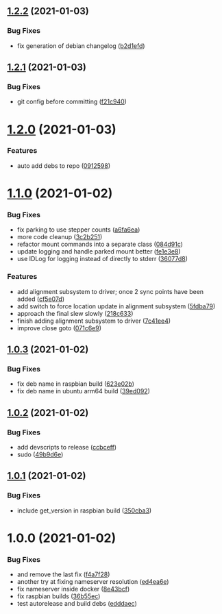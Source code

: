 ## [1.2.2](https://github.com/rickbassham/indi-celestron-cgx/compare/v1.2.1...v1.2.2) (2021-01-03)


### Bug Fixes

* fix generation of debian changelog ([b2d1efd](https://github.com/rickbassham/indi-celestron-cgx/commit/b2d1efdb8fd136b62e749a179d5c36352cac2c36))

## [1.2.1](https://github.com/rickbassham/indi-celestron-cgx/compare/v1.2.0...v1.2.1) (2021-01-03)


### Bug Fixes

* git config before committing ([f21c940](https://github.com/rickbassham/indi-celestron-cgx/commit/f21c940eb1447dc8684e735422e40427ad2771fe))

# [1.2.0](https://github.com/rickbassham/indi-celestron-cgx/compare/v1.1.0...v1.2.0) (2021-01-03)


### Features

* auto add debs to repo ([0912598](https://github.com/rickbassham/indi-celestron-cgx/commit/0912598a4c3a1a26c1d5652832dadb6f4c8cfc0f))

# [1.1.0](https://github.com/rickbassham/indi-celestron-cgx/compare/v1.0.3...v1.1.0) (2021-01-02)


### Bug Fixes

* fix parking to use stepper counts ([a6fa6ea](https://github.com/rickbassham/indi-celestron-cgx/commit/a6fa6ea1f9e565fdeb00b41464789bd4eea82fd1))
* more code cleanup ([3c2b251](https://github.com/rickbassham/indi-celestron-cgx/commit/3c2b251460c8f6779b109bd563e9d4f6d894dcf1))
* refactor mount commands into a separate class ([084d91c](https://github.com/rickbassham/indi-celestron-cgx/commit/084d91cc4c07b890c452672604f81b75e4b5db17))
* update logging and handle parked mount better ([fe1e3e8](https://github.com/rickbassham/indi-celestron-cgx/commit/fe1e3e84695fcfb7b0b0c1e754cf15ac60e9b864))
* use IDLog for logging instead of directly to stderr ([36077d8](https://github.com/rickbassham/indi-celestron-cgx/commit/36077d8b15c63522f4b4eed978a687ab2ecb89e3))


### Features

* add alignment subsystem to driver; once 2 sync points have been added ([cf5e07d](https://github.com/rickbassham/indi-celestron-cgx/commit/cf5e07dff71790fbeb371063b379b4b93747ace1))
* add switch to force location update in alignment subsystem ([5fdba79](https://github.com/rickbassham/indi-celestron-cgx/commit/5fdba7973b9b98d7eaaa3dfae1cf83d7e61a20bf))
* approach the final slew slowly ([218c633](https://github.com/rickbassham/indi-celestron-cgx/commit/218c6335612399d1f748a3474961ca8945255e99))
* finish adding alignment subsystem to driver ([7c41ee4](https://github.com/rickbassham/indi-celestron-cgx/commit/7c41ee48347da6a1ec49a5f532c45a5678c37d0f))
* improve close goto ([071c6e9](https://github.com/rickbassham/indi-celestron-cgx/commit/071c6e9e00e053f83c30720da405a7f6e41ea74b))

## [1.0.3](https://github.com/rickbassham/indi-celestron-cgx/compare/v1.0.2...v1.0.3) (2021-01-02)


### Bug Fixes

* fix deb name in raspbian build ([623e02b](https://github.com/rickbassham/indi-celestron-cgx/commit/623e02b272782756c071fe8bf86a1989bc5662f7))
* fix deb name in ubuntu arm64 build ([39ed092](https://github.com/rickbassham/indi-celestron-cgx/commit/39ed0924b7b0bc2610355e26b499b24326957b1e))

## [1.0.2](https://github.com/rickbassham/indi-celestron-cgx/compare/v1.0.1...v1.0.2) (2021-01-02)


### Bug Fixes

* add devscripts to release ([ccbceff](https://github.com/rickbassham/indi-celestron-cgx/commit/ccbcefff6d75fd8431c37c801a897b4a0318737a))
* sudo ([49b9d6e](https://github.com/rickbassham/indi-celestron-cgx/commit/49b9d6ed23d8435f37eb38838e80b19dee50d7df))

## [1.0.1](https://github.com/rickbassham/indi-celestron-cgx/compare/v1.0.0...v1.0.1) (2021-01-02)


### Bug Fixes

* include get_version in raspbian build ([350cba3](https://github.com/rickbassham/indi-celestron-cgx/commit/350cba3d779ad0034d2e84a60941f89a4103c221))

# 1.0.0 (2021-01-02)


### Bug Fixes

* and remove the last fix ([f4a7f28](https://github.com/rickbassham/indi-celestron-cgx/commit/f4a7f2863b43015350da038b040f6094882e90f7))
* another try at fixing nameserver resolution ([ed4ea6e](https://github.com/rickbassham/indi-celestron-cgx/commit/ed4ea6e54f8786a6f34f8f5da10aac7b26b98aaf))
* fix nameserver inside docker ([8e43bcf](https://github.com/rickbassham/indi-celestron-cgx/commit/8e43bcfc34f3c5ec1a49819885a3d164e8918d1b))
* fix raspbian builds ([36b55ec](https://github.com/rickbassham/indi-celestron-cgx/commit/36b55ece01cc70ec18c88565548038ff1c77023c))
* test autorelease and build debs ([edddaec](https://github.com/rickbassham/indi-celestron-cgx/commit/edddaec9a39a2bc2080294de88ecd0e70414d461))
